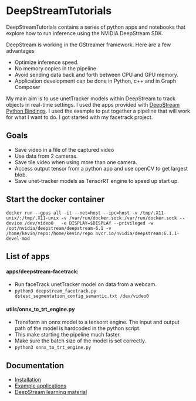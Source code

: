 # DeepStreamTutorials

DeepStreamTutorials contains a series of python apps and notebooks that explore how to run inference using the NVIDIA DeepStream SDK. 

DeepStream is working in the GStreamer framework. Here are a few advantages

* Optimize inference speed.
* No memory copies in the pipeline
* Avoid sending data back and forth between CPU and GPU memory.
* Application development can be done in Python, c++ and in Graph Composer

My main aim is to use unetTracker models within DeepStream to track objects in real-time settings.
I used the apps provided with [DeepStream Python Bindings](https://github.com/NVIDIA-AI-IOT/deepstream_python_apps).
I used the example to put together a pipeline that will work for what I want to do.
I got started with my facetrack project.


## Goals

* Save video in a file of the captured video
* Use data from 2 cameras.
* Save tile video when using more than one camera.
* Access output tensor from a python app and use openCV to get largest blob.
* Save unet-tracker models as TensorRT engine to speed up start up.

## Start the docker container

```
docker run --gpus all -it --net=host --ipc=host -v /tmp/.X11-unix/:/tmp/.X11-unix -v /var/run/docker.sock:/var/run/docker.sock --device /dev/video0   -e DISPLAY=$DISPLAY --privileged -w /opt/nvidia/deepstream/deepstream-6.1 -v /home/kevin/repo:/home/kevin/repo nvcr.io/nvidia/deepstream:6.1.1-devel-mod
```

## List of apps

#### apps/deepstream-facetrack: 
* Run faceTrack unetTracker model on data from a webcam.
* `python3 deepstream_facetrack.py  dstest_segmentation_config_semantic.txt /dev/video0`

#### utils/onnx_to_trt_engine.py
* Transform an onnx model to a tensorrt engine. The input and output path of the model is hardcoded in the python script.
* This make starting the pipeline much faster.
* Make sure the batch size of the model is set correctly.
* `python3 onnx_to_trt_engine.py`

## Documentation

* [Installation](doc/install.md)
* [Example applications](doc/example_apps.md)
* [DeepStream learning material](doc/learning.md)
